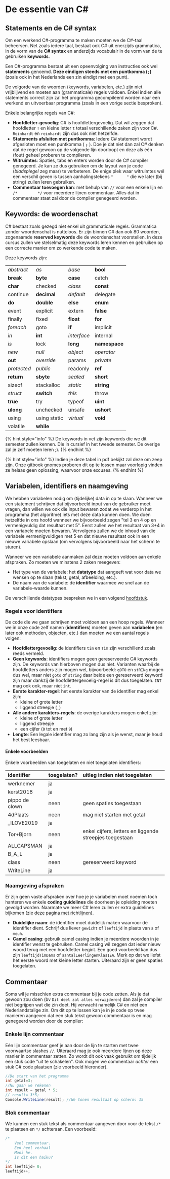 # De essentie van C\#

## Statements en de C\# syntax

Om een werkend C\#-programma te maken moeten we de C\#-taal beheersen. Net zoals iedere taal, bestaat ook C\# uit enerzijds grammatica, in de vorm van de **C\# syntax** en anderzijds vocabulair in de vorm van de te gebruiken **keywords**.

Een C\#-programma bestaat uit een opeenvolging van instructies ook wel **statements** genoemd. **Deze eindigen steeds met een puntkomma \(`;`\)** \(zoals ook in het Nederlands een zin eindigt met een punt\).

De volgorde van de woorden \(keywords, variabelen, etc.\) zijn niet vrijblijvend en moeten aan \(grammaticale\) regels voldoen. Enkel indien alle statements correct zijn zal het programma gecompileerd worden naar een werkend en uitvoerbaar programma \(zoals in een vorige sectie besproken\).

Enkele belangrijke regels van C\#:

* **Hoofdletter-gevoelig**: C\# is hoofdlettergevoelig. Dat wil zeggen dat hoofdletter `T` en kleine letter `t` totaal verschillende zaken zijn voor C\#. `Reinhardt` en `reinhardt` zijn dus ook niet hetzelfde.
* **Statements afsluiten met puntkomma**: Iedere C\# statement wordt afgesloten moet een puntkomma \( **`;`** \). Doe je dat niet dan zal C\# denken dat de regel gewoon op de volgende lijn doorloopt en deze als één \(fout\) geheel proberen te compileren.
* **Witruimtes**: Spaties, tabs en enters worden door de C\# compiler genegeerd. Je kan ze dus gebruiken om de layout van je code  \(_bladspiegel_ zeg maar\) te verbeteren. De enige plek waar witruimtes wél een verschil geven is tussen aanhalingstekens `"      "` die we later \(bij string\) zullen leren gebruiken.
* **Commentaar toevoegen kan**: met behulp van `//` voor een enkele lijn en `/*         */` voor meerdere lijnen commentaar. Alles dat in commentaar staat zal door de compiler genegeerd worden.

## Keywords: de woordenschat

C\# bestaat zoals gezegd niet enkel uit grammaticale regels. Grammatica zonder woordenschat is nutteloos. Er zijn binnen C\# dan ook 80 woorden, zogenaamde **reserved keywords** die de woordenschat voorstellen. In deze cursus zullen we stelselmatig deze keywords leren kennen en gebruiken op een correcte manier om zo werkende code te maken.

Deze keywords zijn:

|  |  |  |  |
| :--- | :--- | :--- | :--- |
| _abstract_ | _as_ | _base_ | **bool** |
| **break** | **byte** | **case** | catch |
| **char** | checked | _class_ | **const** |
| continue | **decimal** | _default_ | delegate |
| **do** | **double** | **else** | **enum** |
| event | explicit | extern | **false** |
| finally | fixed | **float** | **for** |
| _foreach_ | goto | **if** | implicit |
| _in_ | **int** | _interface_ | internal |
| _is_ | lock | **long** | **namespace** |
| _new_ | _null_ | _object_ | _operator_ |
| **out** | _override_ | params | _private_ |
| _protected_ | _public_ | readonly | **ref** |
| **return** | **sbyte** | _sealed_ | **short** |
| sizeof | stackalloc | _static_ | **string** |
| _struct_ | **switch** | _this_ | throw |
| **true** | try | typeof | **uint** |
| **ulong** | unchecked | unsafe | **ushort** |
| using | using static | _virtual_ | **void** |
| volatile | **while** |  |  |

{% hint style="info" %}
De keywords in vet zijn keywords die we dit semester zullen kennen. Die in cursief in het tweede semester. De overige zal je zelf moeten leren ;\).
{% endhint %}

{% hint style="info" %}
Indien je deze tabel in pdf bekijkt zal deze om zeep zijn. Onze gitbook gnomes proberen dit op te lossen maar voorlopig vinden ze helaas geen oplossing, waarvoor onze excuses.
{% endhint %}

## Variabelen, identifiers en naamgeving

We hebben variabelen nodig om \(tijdelijke\) data in op te slaan. Wanneer we een statement schrijven dat bijvoorbeeld input van de gebruiker moet vragen, dan willen we ook die input bewaren zodat we verderop in het programma \(het algoritme\) iets met deze data kunnen doen. We doen hetzelfde in ons hoofd wanneer we bijvoorbeeld zegen "tel 3 en 4 op en vermenigvuldig dat resultaat met 5". Eerst zullen we het resultaat van 3+4 in een variabele moeten bewaren. Vervolgens zullen we de inhoud van die variabele vermenigvuldigen met 5 en dat nieuwe resultaat ook in een nieuwe variabele opslaan \(om vervolgens bijvoorbeeld naar het scherm te sturen\).

Wanneer we een variabele aanmaken zal deze moeten voldoen aan enkele afspraken. Zo moeten we minstens 2 zaken meegeven:

* Het type van de variabele: het **datatype**  dat aangeeft wat voor data we wensen op te slaan \(tekst, getal, afbeelding, etc.\).
* De naam van de variabele: de **identifier** waarmee we snel aan de variabele-waarde kunnen.

De verschillende datatypes bespreken we in een volgend [hoofdstuk](1_datatypes.md).

### Regels voor identifiers

De code die we gaan schrijven moet voldoen aan een hoop regels. Wanneer we in onze code zelf namen \(**identifiers**\) moeten geven aan **variabelen** \(en later ook methoden, objecten, etc.\) dan moeten we een aantal regels volgen:

* **Hoofdlettergevoelig**: de identifiers `tim` en `Tim` zijn verschillend zoals reeds vermeld.
* **Geen keywords**: identifiers mogen geen gereserveerde C\# keywords zijn. De keywords van hierboven mogen dus niet. Varianten waarbij de hoofdletters anders zijn mogen wel, bijvoorbeeld: `gOTO` en `stRINg` mogen dus wel, maar niet `goto` of `string` daar beide een gereserveerd keyword zijn maar dankzij de hoofdlettergevoelig-regel is dit dus toegelaten. `INT` mag ook ook, maar niet `int`.
* **Eerste karakter-regel**: het eerste karakter van de identifier mag enkel zijn:
  * kleine of grote letter
  * liggend streepje \(`_`\)
* **Alle andere karakters-regels**: de overige karakters mogen enkel zijn:
  * kleine of grote letter
  * liggend streepje
  * een cijfer \(`0` tot en met `9`\)
* **Lengte**: Een legale identifier mag zo lang zijn als je wenst, maar je houd het best leesbaar.

#### Enkele voorbeelden

Enkele voorbeelden van toegelaten en niet toegelaten identifiers:

| identifier | toegelaten? | uitleg indien niet toegelaten |
| :--- | :--- | :--- |
| werknemer | ja |  |
| kerst2018 | ja |  |
| pippo de clown | neen | geen spaties toegestaan |
| 4dPlaats | neen | mag niet starten met getal |
| \_ILOVE2019 | ja |  |
| Tor+Bjorn | neen | enkel cijfers, letters en liggende streepjes toegestaan |
| ALLCAPSMAN | ja |  |
| B\_A\_L | ja |  |
| class | neen | gereserveerd keyword |
| WriteLine | ja |  |

### Naamgeving afspraken

Er zijn geen vaste afspraken over hoe je je variabelen moet noemen toch hanteren we enkele **coding guidelines** die doorheen je opleiding moeten gevolgd worden. Naarmate we meer C\# leren zullen er extra guidelines bijkomen \(zie [deze pagina met richtlijnen](../../inleiding/afsprakencode.md)\).

* **Duidelijke naam**: de identifier moet duidelijk maken waarvoor de identifier dient. Schrijf dus liever `gewicht` of `leeftijd` in plaats van `a` of `meuh`.
* **Camel casing**: gebruik camel casing indien je meerdere woorden in je identifier wenst te gebruiken. Camel casing wil zeggen dat ieder nieuw woord terug met een hoofdletter begint. Een goed voorbeeld kan dus zijn `leeftijdTimDams` of `aantalLeerlingenKlas1EA`. Merk op dat we liefst het eerste woord met kleine letter starten. Uiteraard zijn er geen spaties toegelaten.

## Commentaar

Soms wil je misschien extra commentaar bij je code zetten. Als je dat gewoon zou doen \(bv `Dit deel zal alles verwijderen`\) dan zal je compiler niet begrijpen wat die zin doet. Hij verwacht namelijk C\# en niet een Nederlandstalige zin. Om dit op te lossen kan je in je code op twee manieren aangeven dat een stuk tekst gewoon commentaar is en mag genegeerd worden door de compiler:

### Enkele lijn commentaar

Eén lijn commentaar geef je aan door de lijn te starten met twee voorwaartse slashes `//`. Uiteraard mag je ook meerdere lijnen op deze manier in commentaar zetten. Zo wordt dit ook vaak gebruikt om tijdelijk een stuk code "uit te schakelen". Ook mogen we commentaar _achter_ een stuk C\# code plaatsen \(zie voorbeeld hieronder\).

```csharp
//De start van het programma
int getal=3;
//Nu gaan we rekenen
int result = getal * 5;
// result= 3*5;
Console.WriteLine(result); //We tonen resultaat op scherm: 15
```

### Blok commentaar

We kunnen een stuk tekst als commentaar aangeven door voor de tekst `/*` te plaatsen en `*/` achteraan. Een voorbeeld:

```csharp
/*
    Veel commentaar.
    Een heel verhaal
    Mooi he.
    Is dit een haiku?
*/
int leeftijd= 0;
leeftijd++;
```

